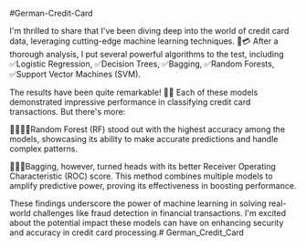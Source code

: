 #German-Credit-Card

I'm thrilled to share that I've been diving deep into the world of credit card data, leveraging cutting-edge machine learning techniques. 🤖💳 After a thorough analysis, I put several powerful algorithms to the test, including ✅Logistic Regression, ✅Decision Trees, ✅Bagging, ✅Random Forests, ✅Support Vector Machines (SVM).

The results have been quite remarkable! 🚀✨ Each of these models demonstrated impressive performance in classifying credit card transactions. But there's more:

🌳🌳🌳🌳Random Forest (RF) stood out with the highest accuracy among the models, showcasing its ability to make accurate predictions and handle complex patterns.

👜🎒💼Bagging, however, turned heads with its better Receiver Operating Characteristic (ROC) score. This method combines multiple models to amplify predictive power, proving its effectiveness in boosting performance.

These findings underscore the power of machine learning in solving real-world challenges like fraud detection in financial transactions. I'm excited about the potential impact these models can have on enhancing security and accuracy in credit card processing.# German_Credit_Card
